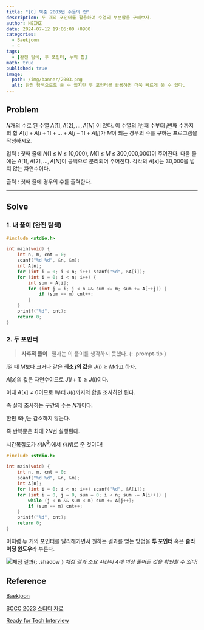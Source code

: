 ```yaml
---
title: "[C] 백준 2003번 수들의 합"
description: 두 개의 포인터를 활용하여 수열의 부분합을 구해보자.
author: HEINZ
date: 2024-07-12 19:06:00 +0900
categories:
  - Baekjoon
  - C
tags:
  - [완전 탐색, 투 포인터, 누적 합]
math: true
published: true
image:
  path: /img/banner/2003.png
  alt: 완전 탐색으로도 풀 수 있지만 투 포인터를 활용하면 더욱 빠르게 풀 수 있다.
---
```


[Baekjoon]: https://www.acmicpc.net/problem/2003

[SCCC 2023 스터디 자료]: https://github.com/justiceHui/SSU-SCCC-Study/blob/master/2023-summer-basic/slide/01-1-introduce.pdf

[Ready for Tech Interview]: https://github.com/WooVictory/Ready-For-Tech-Interview/blob/master/Algorithm/투포인터%20알고리즘.md

## Problem

$N$개의 수로 된 수열 $A[1], A[2], …, A[N]$ 이 있다. 이 수열의 $i$번째 수부터 $j$번째 수까지의 합 $A[i] + A[i+1] + … + A[j-1] + A[j]$가 $M$이 되는 경우의 수를 구하는 프로그램을 작성하시오.

입력
: 첫째 줄에 $N$(1 ≤ $N$ ≤ 10,000), $M$(1 ≤ $M$ ≤ 300,000,000)이 주어진다. 다음 줄에는 $A[1], A[2], …, A[N]$이 공백으로 분리되어 주어진다. 각각의 $A[x]$는 30,000을 넘지 않는 자연수이다.

출력
: 첫째 줄에 경우의 수를 출력한다.

---

## Solve

### 1. 내 풀이 (완전 탐색)

```c
#include <stdio.h>

int main(void) {
    int n, m, cnt = 0;
    scanf("%d %d", &n, &m);
    int A[n];
    for (int i = 0; i < n; i++) scanf("%d", &A[i]);
    for (int i = 0; i < n; i++) {
        int sum = A[i];
        for (int j = i; j < n && sum <= m; sum += A[++j]) {
            if (sum == m) cnt++;
        }
    }
    printf("%d", cnt);
    return 0;
}
```

### 2. 두 포인터

<!-- markdownlint-capture -->
<!-- markdownlint-disable -->
> **사후적 풀이** &nbsp; 필자는 이 풀이를 생각하지 못했다.
{: .prompt-tip }
<!-- markdownlint-restore -->

$i$일 때 $M$보다 크거나 같은 **최소 $j$의 값**을 $J(i) \geq M$라고 하자.

$A[x]$의 값은 자연수이므로 $J(i + 1) \geq J(i)$이다.

이때 $A[x] \neq 0$이므로 $i$부터 $J(i)$까지의 합을 조사하면 된다.

즉 실제 조사하는 구간의 수는 $N$개이다.

한편 $i$와 $j$는 감소하지 않는다.

즉 반복문은 최대 $2N$번 실행된다.

시간복잡도가 $\mathcal{O}(N^2)$에서 $\mathcal{O}(N)$로 준 것이다!

```c
#include <stdio.h>

int main(void) {
    int n, m, cnt = 0;
    scanf("%d %d", &n, &m);
    int A[n];
    for (int i = 0; i < n; i++) scanf("%d", &A[i]);
    for (int i = 0, j = 0, sum = 0; i < n; sum -= A[i++]) {
        while (j < n && sum < m) sum += A[j++];
        if (sum == m) cnt++;
    }
    printf("%d", cnt);
    return 0;
}
```

이처럼 두 개의 포인터를 달리해가면서 원하는 결과를 얻는 방법을 **투 포인터** 혹은 **슬라이딩 윈도우**라 부른다.

![채점 결과](/img/2003/result.png){: .shadow }
_채점 결과 소요 시간이 4배 이상 줄어든 것을 확인할 수 있다!_

## Reference

[Baekjoon]

[SCCC 2023 스터디 자료]

[Ready for Tech Interview]

[^note]: $\sqrt{i}$까지만 iterate 하는 이유는 $i$가 $j$에 의해 나누어 떨어지는 경우, $i$는 $j$의 배수이기에 $j$는 $\sqrt{i}$보다 작거나 같기 때문이다.<br/>가령 $16$이 약수인지 조사하기 위해 우리는 $4$까지만 조사하면 된다.
